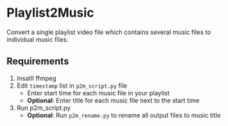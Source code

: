 # Playlist2Music
Convert a single playlist video file which contains several music files to individual music files.

## Requirements
1. Insatll ffmpeg
2. Edit `timestamp` list in `p2m_script.py` file
    - Enter start time for each music file in your playlist
    - **Optional**: Enter title for each music file next to the start time
3. Run p2m_script.py
    - **Optional**: Run `p2m_rename.py` to rename all output files to music title